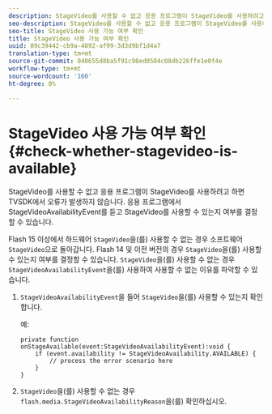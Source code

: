 ```yaml
---
description: StageVideo를 사용할 수 없고 응용 프로그램이 StageVideo를 사용하려고 하면 TVSDK에서 오류가 발생하지 않습니다. 응용 프로그램에서 StageVideoAvailabilityEvent를 듣고 StageVideo를 사용할 수 있는지 여부를 결정할 수 있습니다.
seo-description: StageVideo를 사용할 수 없고 응용 프로그램이 StageVideo를 사용하려고 하면 TVSDK에서 오류가 발생하지 않습니다. 응용 프로그램에서 StageVideoAvailabilityEvent를 듣고 StageVideo를 사용할 수 있는지 여부를 결정할 수 있습니다.
seo-title: StageVideo 사용 가능 여부 확인
title: StageVideo 사용 가능 여부 확인
uuid: 09c39442-cb9a-4892-af99-3d3d9bf1d4a7
translation-type: tm+mt
source-git-commit: 040655d8ba5f91c98ed0584c08db226ffe1e0f4e
workflow-type: tm+mt
source-wordcount: '160'
ht-degree: 0%

---
```



# StageVideo 사용 가능 여부 확인{#check-whether-stagevideo-is-available}

StageVideo를 사용할 수 없고 응용 프로그램이 StageVideo를 사용하려고 하면 TVSDK에서 오류가 발생하지 않습니다. 응용 프로그램에서 StageVideoAvailabilityEvent를 듣고 StageVideo를 사용할 수 있는지 여부를 결정할 수 있습니다.

Flash 15 이상에서 하드웨어 `StageVideo`을(를) 사용할 수 없는 경우 소프트웨어 `StageVideo`으로 돌아갑니다. Flash 14 및 이전 버전의 경우 `StageVideo`을(를) 사용할 수 있는지 여부를 결정할 수 있습니다. `StageVideo`을(를) 사용할 수 없는 경우 `StageVideoAvailabilityEvent`을(를) 사용하여 사용할 수 없는 이유를 파악할 수 있습니다.

1. `StageVideoAvailabilityEvent`을 들어 `StageVideo`을(를) 사용할 수 있는지 확인합니다.

   예:

   ```
   private function onStageAvailable(event:StageVideoAvailabilityEvent):void {
       if (event.availability != StageVideoAvailability.AVAILABLE) {
           // process the error scenario here
       }
   }
   ```

1. `StageVideo`을(를) 사용할 수 없는 경우 `flash.media.StageVideoAvailabilityReason`을(를) 확인하십시오.

